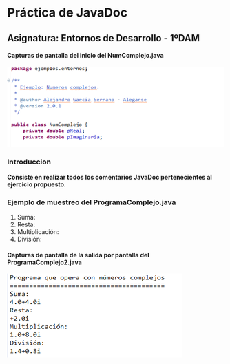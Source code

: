 # Práctica de JavaDoc
## Asignatura: Entornos de Desarrollo - 1ºDAM

#### Capturas de pantalla del inicio del NumComplejo.java
![Pantalla inicial](https://github.com/Alegarse/EED/blob/master/Complejos/img/captura.PNG)

### Introduccion
**Consiste en realizar todos los comentarios JavaDoc pertenecientes al ejercicio propuesto.**

### Ejemplo de muestreo del ProgramaComplejo.java

1. Suma:
2. Resta:
3. Multiplicación:
4. División:

#### Capturas de pantalla de la salida por pantalla del ProgramaComplejo2.java
![Pantalla inicial](https://github.com/Alegarse/EED/blob/master/Complejos/img/captura2.PNG)
